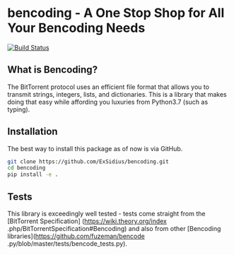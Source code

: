 # bencoding - A One Stop Shop for All Your Bencoding Needs

[![Build Status](https://travis-ci.com/ExSidius/bencoding.svg?branch=master)](https://travis-ci.com/ExSidius/bencoding)

## What is Bencoding?

The BitTorrent protocol uses an efficient file format that allows you to 
transmit strings, integers, lists, and dictionaries. This is a library
that makes doing that easy while affording you luxuries from Python3.7
(such as typing).

## Installation

The best way to install this package as of now is via GitHub.

```bash
git clone https://github.com/ExSidius/bencoding.git
cd bencoding
pip install -e .
```

## Tests

This library is exceedingly well tested - tests come straight from the [BitTorrent Specification]
(https://wiki.theory.org/index
.php/BitTorrentSpecification#Bencoding)
 and also from other [Bencoding libraries](https://github.com/fuzeman/bencode
 .py/blob/master/tests/bencode_tests.py).
 